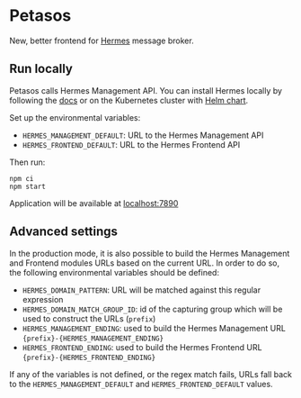 # Petasos

New, better frontend for [Hermes](https://github.com/allegro/hermes) message broker.

## Run locally

Petasos calls Hermes Management API. You can install Hermes locally by following the [docs](https://hermes-pubsub.readthedocs.io) 
or on the Kubernetes cluster with [Helm chart](https://artifacthub.io/packages/helm/touk/hermes).

Set up the environmental variables:
 - `HERMES_MANAGEMENT_DEFAULT`: URL to the Hermes Management API
 - `HERMES_FRONTEND_DEFAULT`: URL to the Hermes Frontend API
 
Then run:
```
npm ci
npm start
```

Application will be available at [localhost:7890](http://localhost:7890)

## Advanced settings

In the production mode, it is also possible to build the Hermes Management and Frontend modules 
URLs based on the current URL. In order to do so, the following environmental variables should be defined:
 - `HERMES_DOMAIN_PATTERN`: URL will be matched against this regular expression
 - `HERMES_DOMAIN_MATCH_GROUP_ID`: id of the capturing group which will be used to construct the URLs (`prefix`)
 - `HERMES_MANAGEMENT_ENDING`: used to build the Hermes Management URL `{prefix}-{HERMES_MANAGEMENT_ENDING}`
 - `HERMES_FRONTEND_ENDING`: used to build the Hermes Frontend URL `{prefix}-{HERMES_FRONTEND_ENDING}`

If any of the variables is not defined, or the regex match fails, URLs fall back to the 
`HERMES_MANAGEMENT_DEFAULT` and `HERMES_FRONTEND_DEFAULT` values.
